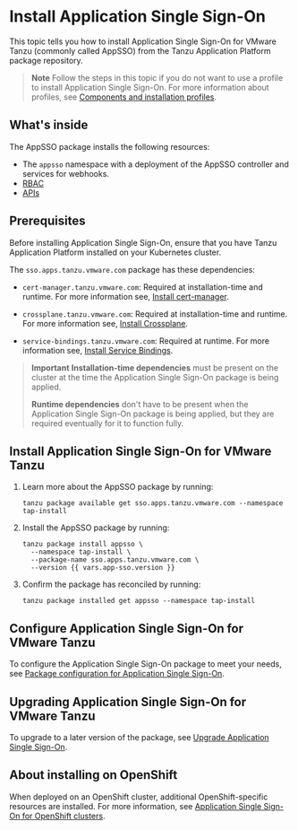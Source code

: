 # Install Application Single Sign-On

This topic tells you how to install Application Single Sign-On for VMware Tanzu (commonly called AppSSO)
from the Tanzu Application Platform package repository.

>**Note** Follow the steps in this topic if you do not want to use a profile to install Application Single Sign-On.
For more information about profiles, see [Components and installation profiles](../../../about-package-profiles.hbs.md).

## <a id="whats-inside"></a> What's inside

The AppSSO package installs the following resources:

- The `appsso` namespace with a deployment of the AppSSO controller and services for webhooks.
- [RBAC](../../reference/rbac.hbs.md)
- [APIs](../../reference/api/index.hbs.md)

## <a id="prereqs"></a> Prerequisites

Before installing Application Single Sign-On, ensure that you have Tanzu Application Platform
installed on your Kubernetes cluster.

The `sso.apps.tanzu.vmware.com` package has these dependencies:

- `cert-manager.tanzu.vmware.com`: Required at installation-time and runtime.
  For more information see, [Install cert-manager](../../../cert-manager/install.hbs.md).

- `crossplane.tanzu.vmware.com`: Required at installation-time and runtime.
  For more information see, [Install Crossplane](../../../crossplane/install-crossplane.hbs.md).

- `service-bindings.tanzu.vmware.com`: Required at runtime.
  For more information see, [Install Service Bindings](../../../service-bindings/install-service-bindings.hbs.md).

> **Important** **Installation-time dependencies** must be present on the cluster at the time the
> Application Single Sign-On package is being applied.
>
> **Runtime dependencies** don't have to be present when the Application Single Sign-On package is
> being applied, but they are required eventually for it to function fully.

## <a id="install"></a> Install Application Single Sign-On for VMware Tanzu

1. Learn more about the AppSSO package by running:

   ```console
   tanzu package available get sso.apps.tanzu.vmware.com --namespace tap-install
   ```

1. Install the AppSSO package by running:

   ```console
   tanzu package install appsso \
     --namespace tap-install \
     --package-name sso.apps.tanzu.vmware.com \
     --version {{ vars.app-sso.version }}
   ```

1. Confirm the package has reconciled by running:

   ```console
   tanzu package installed get appsso --namespace tap-install
   ```

## <a id="configure"></a> Configure Application Single Sign-On for VMware Tanzu

To configure the Application Single Sign-On package to meet your needs, see
[Package configuration for Application Single Sign-On](../../reference/package-configuration.hbs.md).

## <a id="upgrade"></a> Upgrading Application Single Sign-On for VMware Tanzu

To upgrade to a later version of the package, see [Upgrade Application Single Sign-On](../../reference/upgrades.hbs.md).

## <a id="openshift"></a> About installing on OpenShift

When deployed on an OpenShift cluster, additional OpenShift-specific resources are installed.
For more information, see [Application Single Sign-On for OpenShift clusters](../../reference/openshift.hbs.md).
